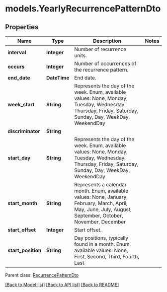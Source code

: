 # models.YearlyRecurrencePatternDto
## Properties
Name | Type | Description | Notes
------------ | ------------- | ------------- | -------------
**interval** | **Integer** | Number of recurrence units.              | 
**occurs** | **Integer** | Number of occurrences of the recurrence pattern.              | 
**end_date** | **DateTime** | End date.              | 
**week_start** | **String** | Represents the day of the week. Enum, available values: None, Monday, Tuesday, Wednesday, Thursday, Friday, Saturday, Sunday, Day, WeekDay, WeekendDay | 
**discriminator** | **String** |  | 
**start_day** | **String** | Represents the day of the week. Enum, available values: None, Monday, Tuesday, Wednesday, Thursday, Friday, Saturday, Sunday, Day, WeekDay, WeekendDay | 
**start_month** | **String** | Represents a calendar month. Enum, available values: None, January, February, March, April, May, June, July, August, September, October, November, December | 
**start_offset** | **Integer** | Start offset.              | 
**start_position** | **String** | Day positions, typically found in a month. Enum, available values: None, First, Second, Third, Fourth, Last | 

 Parent class: [RecurrencePatternDto](RecurrencePatternDto.md)

[[Back to Model list]](README.md#documentation-for-models) [[Back to API list]](README.md#documentation-for-api-endpoints) [[Back to README]](README.md)


